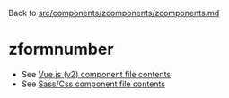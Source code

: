 Back to [src/components/zcomponents/zcomponents.md](../../zcomponents.md)

# zformnumber

 - See [Vue.js (v2) component file contents](./zformnumber.vue)
 - See [Sass/Css component file contents](./zformnumber.scss)
